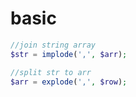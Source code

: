 # basic

```php
//join string array
$str = implode(',', $arr);

//split str to arr
$arr = explode(',', $row);


```
